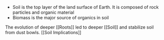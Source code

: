 - Soil is the top layer of the land surface of Earth. It is composed of rock particles and organic material
- Biomass is the major source of organics in soil

The evolution of deeper [[Roots]] led to deeper [[Soil]] and stabilize soil from dust bowls. [[Soil Implications]]
